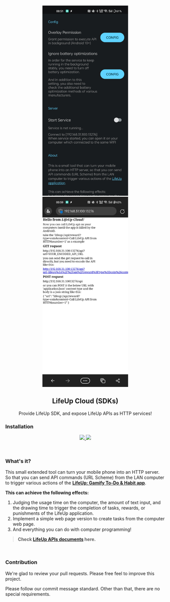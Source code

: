 <p align="center">
 <img src="https://github.com/Ayagikei/LifeUp-SDK/raw/main/imgs/01.jpg" style="height:600px" />
 <img src="https://github.com/Ayagikei/LifeUp-SDK/raw/main/imgs/02.jpg" style="height:600px" />
</p>
<h2 align="center" padding="100">LifeUp Cloud (SDKs)</h2>

<p align="center">Provide LifeUp SDK, and expose LifeUp APIs as HTTP services!</p>


### Installation

<p align="center">
  <a href="https://play.google.com/store/apps/details?id=net.lifeupapp.lifeup.http">
    <img src="https://img.shields.io/static/v1?labelColor=56595b&color=97db99&logo=google-play&logoColor=ffffff&label=google play&style=for-the-badge&message=get"/>
  </a>


  <a href="https://github.com/Ayagikei/LifeUp-SDK/releases">
    <img src="https://img.shields.io/static/v1?labelColor=56595b&color=a6c6ff&logo=github&logoColor=ffffff&label=Github%20Release&style=for-the-badge&message=get"/>
  </a>
</p>

<br/>

### What's it?

This small extended tool can turn your mobile phone into an HTTP server.
So that you can send API commands (URL Scheme) from the LAN computer to trigger various actions of the <b>[LifeUp: Gamify To-Do & Habit app](https://play.google.com/store/apps/details?id=net.sarasarasa.lifeup)</b>.



<b>This can achieve the following effects:</b>

1. Judging the usage time on the computer, the amount of text input, and the drawing time to trigger the completion of tasks, rewards, or punishments of the LifeUp application.
2. Implement a simple web page version to create tasks from the computer web page.
3. And everything you can do with computer programming!



> <b>Check [LifeUp APIs documents](https://docs.lifeupapp.fun/en/#/guide/api) here.</b>

<br/>

### Contribution

We're glad to review your pull requests. Please free feel to improve this project.

Please follow our commit message standard. Other than that, there are no special requirements.
